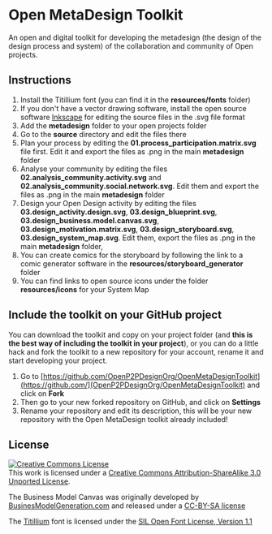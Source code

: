 Open MetaDesign Toolkit
=======================

An open and digital toolkit for developing the metadesign (the design of the design process and system) of the collaboration and community of Open projects.

Instructions
------------

1. Install the Titillium font (you can find it in the **resources/fonts** folder)
2. If you don't have a vector drawing software, install the open source software [Inkscape](http://www.inkscape.org) for editing the source files in the .svg file format
3. Add the **metadesign** folder to your open projects folder
4. Go to the **source** directory and edit the files there
4. Plan your process by editing the **01.process_participation.matrix.svg** file first. Edit it and export the files as .png in the main **metadesign** folder
5. Analyse your community by editing the files **02.analysis_community.activity.svg** and **02.analysis_community.social.network.svg**. Edit them and export the files as .png in the main **metadesign** folder
6. Design your Open Design activity by editing the files **03.design_activity.design.svg**, **03.design_blueprint.svg**, **03.design_business.model.canvas.svg**, **03.design_motivation.matrix.svg**, **03.design_storyboard.svg**, **03.design_system_map.svg**. Edit them, export the files as .png in the main **metadesign** folder, 
7. You can create comics for the storyboard by following the link to a comic generator software in the **resources/storyboard_generator** folder
8. You can find links to open source icons under the folder **resources/icons** for your System Map


Include the toolkit on your GitHub project
------------------------------------------
You can download the toolkit and copy on your project folder (and **this is the best way of including the toolkit in your project**), or you can do a little hack and fork the toolkit to a new repository for your account, rename it and start developing your project.

1. Go to [https://github.com/OpenP2PDesignOrg/OpenMetaDesignToolkit](https://github.com/](OpenP2PDesignOrg/OpenMetaDesignToolkit) and click on **Fork**
2. Then go to your new forked repository on GitHub, and click on **Settings**
3. Rename your repository and edit its description, this will be your new repository with the Open MetaDesign toolkit already included!

License
--------
<a rel="license" href="http://creativecommons.org/licenses/by-sa/3.0/"><img alt="Creative Commons License" style="border-width:0" src="http://i.creativecommons.org/l/by-sa/3.0/88x31.png" /></a><br />This work is licensed under a <a rel="license" href="http://creativecommons.org/licenses/by-sa/3.0/">Creative Commons Attribution-ShareAlike 3.0 Unported License</a>.

The Business Model Canvas was originally developed by [BusinesModelGeneration.com](http://www.businessmodelgeneration.com) and released under a [CC-BY-SA license](http://creativecommons.org/licenses/by-sa/2.0/)

The [Titillium](http://www.fontsquirrel.com/fonts/TitilliumText) font is licensed under the [SIL Open Font License, Version 1.1](http://scripts.sil.org/OFL)